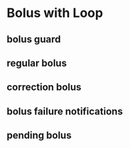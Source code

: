 # Bolus with Loop

## bolus guard
## regular bolus
## correction bolus
## bolus failure notifications
## pending bolus
